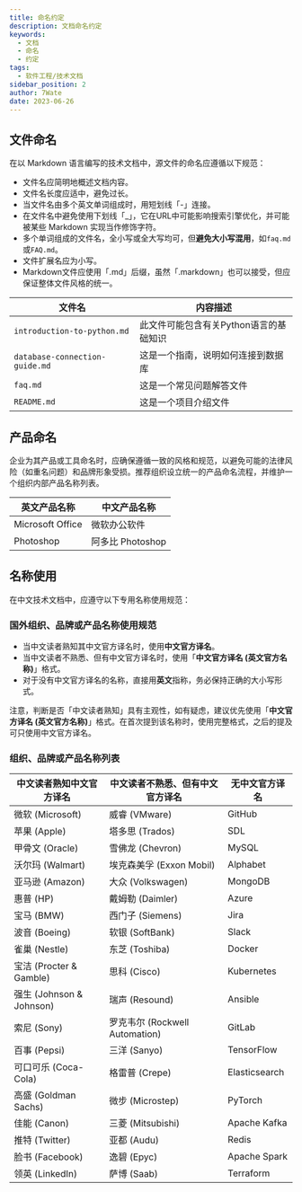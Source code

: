 ```yaml
---
title: 命名约定
description: 文档命名约定
keywords:
  - 文档
  - 命名
  - 约定
tags:
  - 软件工程/技术文档
sidebar_position: 2
author: 7Wate
date: 2023-06-26
---
```


## 文件命名

在以 Markdown 语言编写的技术文档中，源文件的命名应遵循以下规范：

- 文件名应简明地概述文档内容。
- 文件名长度应适中，避免过长。
- 当文件名由多个英文单词组成时，用短划线「-」连接。
- 在文件名中避免使用下划线「_」，它在URL中可能影响搜索引擎优化，并可能被某些 Markdown 实现当作修饰字符。
- 多个单词组成的文件名，全小写或全大写均可，但**避免大小写混用**，如`faq.md`或`FAQ.md`。
- 文件扩展名应为小写。
- Markdown文件应使用「.md」后缀，虽然「.markdown」也可以接受，但应保证整体文件风格的统一。

| 文件名                         | 内容描述                               |
| ------------------------------ | -------------------------------------- |
| `introduction-to-python.md`    | 此文件可能包含有关Python语言的基础知识 |
| `database-connection-guide.md` | 这是一个指南，说明如何连接到数据库     |
| `faq.md`                       | 这是一个常见问题解答文件               |
| `README.md`                    | 这是一个项目介绍文件                   |

## 产品命名

企业为其产品或工具命名时，应确保遵循一致的风格和规范，以避免可能的法律风险（如重名问题）和品牌形象受损。推荐组织设立统一的产品命名流程，并维护一个组织内部产品名称列表。

| 英文产品名称     | 中文产品名称     |
| ---------------- | ---------------- |
| Microsoft Office | 微软办公软件     |
| Photoshop        | 阿多比 Photoshop |

## 名称使用

在中文技术文档中，应遵守以下专用名称使用规范：

### 国外组织、品牌或产品名称使用规范

- 当中文读者熟知其中文官方译名时，使用**中文官方译名**。
- 当中文读者不熟悉、但有中文官方译名时，使用「**中文官方译名 (英文官方名称)**」格式。
- 对于没有中文官方译名的名称，直接用**英文**指称，务必保持正确的大小写形式。

注意，判断是否「中文读者熟知」具有主观性，如有疑虑，建议优先使用「**中文官方译名 (英文官方名称)**」格式。在首次提到该名称时，使用完整格式，之后的提及可只使用中文官方译名。

### 组织、品牌或产品名称列表

| 中文读者熟知中文官方译名 | 中文读者不熟悉、但有中文官方译名 | 无中文官方译名 |
| ------------------------ | -------------------------------- | -------------- |
| 微软 (Microsoft)         | 威睿 (VMware)                    | GitHub         |
| 苹果 (Apple)             | 塔多思 (Trados)                  | SDL            |
| 甲骨文 (Oracle)          | 雪佛龙 (Chevron)                 | MySQL          |
| 沃尔玛 (Walmart)         | 埃克森美孚 (Exxon Mobil)         | Alphabet       |
| 亚马逊 (Amazon)          | 大众 (Volkswagen)                | MongoDB        |
| 惠普 (HP)                | 戴姆勒 (Daimler)                 | Azure          |
| 宝马 (BMW)               | 西门子 (Siemens)                 | Jira           |
| 波音 (Boeing)            | 软银 (SoftBank)                  | Slack          |
| 雀巢 (Nestle)            | 东芝 (Toshiba)                   | Docker         |
| 宝洁 (Procter & Gamble)  | 思科 (Cisco)                     | Kubernetes     |
| 强生 (Johnson & Johnson) | 瑞声 (Resound)                   | Ansible        |
| 索尼 (Sony)              | 罗克韦尔 (Rockwell Automation)   | GitLab         |
| 百事 (Pepsi)             | 三洋 (Sanyo)                     | TensorFlow     |
| 可口可乐 (Coca-Cola)     | 格雷普 (Crepe)                   | Elasticsearch  |
| 高盛 (Goldman Sachs)     | 微步 (Microstep)                 | PyTorch        |
| 佳能 (Canon)             | 三菱 (Mitsubishi)                | Apache Kafka   |
| 推特 (Twitter)           | 亚都 (Audu)                      | Redis          |
| 脸书 (Facebook)          | 逸碧 (Epyc)                      | Apache Spark   |
| 领英 (LinkedIn)          | 萨博 (Saab)                      | Terraform      |
